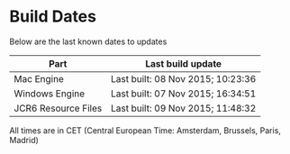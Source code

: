 # Build Dates

Below are the last known dates to updates

Part | Last build update
-----|-----
Mac Engine | Last built: 08 Nov 2015; 10:23:36
Windows Engine | Last built: 07 Nov 2015; 16:34:51
JCR6 Resource Files | Last built: 09 Nov 2015; 11:48:32
All times are in CET (Central European Time: Amsterdam, Brussels, Paris, Madrid)




